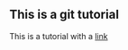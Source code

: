 ## This is a git tutorial
This is a tutorial with a [link](https://shared-bongo-45f.notion.site/Git-Tutorial-639f6ab64e3c4a0194d6d2ac13a620bb)